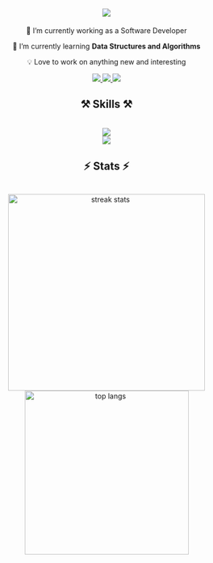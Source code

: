 <h1 align="center">
    <img src="https://readme-typing-svg.herokuapp.com/?font=Righteous&size=35&center=true&vCenter=true&width=500&height=70&duration=4000&lines=Hello+There!+👋;+I'm+Mohamed+Farhan!;" />
</h1>

<div align="center">
 
🔭 I’m currently working as a Software Developer
 
🌱 I’m currently learning **Data Structures and Algorithms**

💡 Love to work on anything new and interesting 

</div>

<div align="center"> 
  <a href="mailto:mohamedfarhan201103@gmail.com">
    <img src="https://img.shields.io/badge/Gmail-333333?style=for-the-badge&logo=gmail&logoColor=red" />
  </a>
  <a href="https://linkedin.com/in/mohamed-farhan-201103cs/" target="_blank">
    <img src="https://img.shields.io/badge/LinkedIn-0077B5?style=for-the-badge&logo=linkedin&logoColor=white" target="_blank" />
  </a>
  <a href="https://mdfarhan20.github.io/portfolio" target="_blank">
     <img src="https://img.shields.io/badge/Portfolio-FF5722?style=for-the-badge&logo=sqlite&logoColor=white" target="_blank" />
  </a>
</div>


<h2 align="center">⚒️ Skills ⚒️</h2>
<br/>
<div align="center">
    <img src="https://skillicons.dev/icons?i=react,html,css,vscode,github,tailwind,git,nodejs" /><br>
    <img src="https://skillicons.dev/icons?i=python,javascript,typescript,express,mongodb,c,nextjs,postgresql,blender" /><br>
</div>

<h2 align="center">⚡ Stats ⚡</h2>
<br>
<div align=center>
  <img width=390 src="https://github-readme-streak-stats-salesp07.vercel.app/?user=mdfarhan20&count_private=true&theme=react&border_radius=10" alt="streak stats"/>
  <img width=325 src="https://github-readme-stats-salesp07.vercel.app/api/top-langs/?username=mdfarhan20&hide=HTML&langs_count=8&layout=compact&theme=react&border_radius=10&size_weight=0.5&count_weight=0.5&exclude_repo=github-readme-stats" alt="top langs" />
</div>
